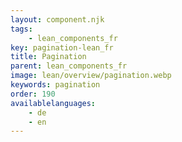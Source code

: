 ```yaml
---
layout: component.njk
tags: 
    - lean_components_fr
key: pagination-lean_fr
title: Pagination
parent: lean_components_fr
image: lean/overview/pagination.webp
keywords: pagination
order: 190
availablelanguages: 
    - de
    - en
---
```

